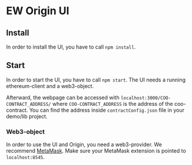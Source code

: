 # EW Origin UI

## Install

In order to install the UI, you have to call `npm install`.

## Start
In order to start the UI, you have to call `npm start`. The UI needs a running ethereum-client and a web3-object. 

Afterward, the webpage can be accessed with `localhost:3000/COO-CONTRACT_ADDRESS/` where `COO-CONTRACT_ADDRESS` is the address of the coo-contract. You can find the address inside `contractConfig.json` file in your demo/lib project. 

### Web3-object
In order to use the UI and Origin, you need a web3-provider. We recommend [MetaMask](https://metamask.io). Make sure your MetaMask extension is pointed to `localhost:8545`.
